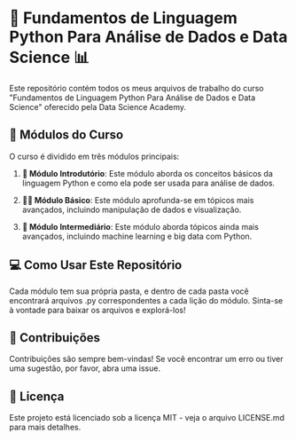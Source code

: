 # 🐍 Fundamentos de Linguagem Python Para Análise de Dados e Data Science 📊

Este repositório contém todos os meus arquivos de trabalho do curso "Fundamentos de Linguagem Python Para Análise de Dados e Data Science" oferecido pela Data Science Academy.

## 📘 Módulos do Curso

O curso é dividido em três módulos principais:

1. **🌱 Módulo Introdutório**: Este módulo aborda os conceitos básicos da linguagem Python e como ela pode ser usada para análise de dados.

2. **🏃‍♂️ Módulo Básico**: Este módulo aprofunda-se em tópicos mais avançados, incluindo manipulação de dados e visualização.

3. **🚀 Módulo Intermediário**: Este módulo aborda tópicos ainda mais avançados, incluindo machine learning e big data com Python.

## 💻 Como Usar Este Repositório

Cada módulo tem sua própria pasta, e dentro de cada pasta você encontrará arquivos .py correspondentes a cada lição do módulo. Sinta-se à vontade para baixar os arquivos e explorá-los!

## 🤝 Contribuições

Contribuições são sempre bem-vindas! Se você encontrar um erro ou tiver uma sugestão, por favor, abra uma issue.

## 📜 Licença

Este projeto está licenciado sob a licença MIT - veja o arquivo LICENSE.md para mais detalhes.
